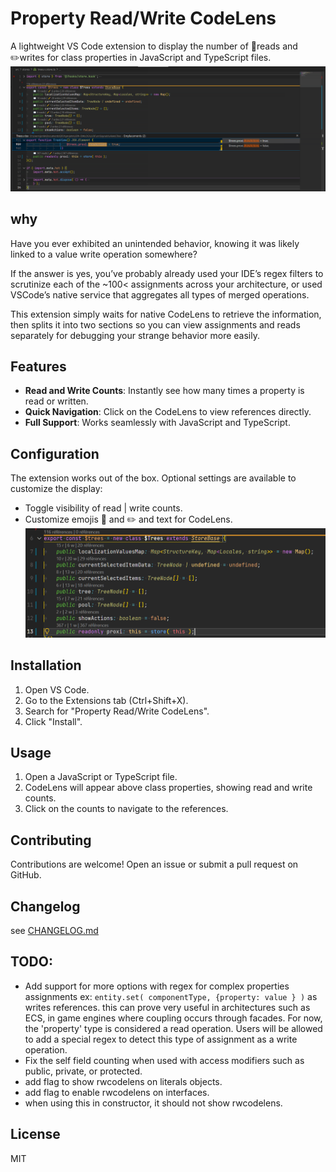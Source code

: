 # Property Read/Write CodeLens

A lightweight VS Code extension to display the number of 📖reads and ✏️writes for class properties in JavaScript and TypeScript files.
[![Preview](./public/pv1.png)](./public/pv1.png)

## why
Have you ever exhibited an unintended behavior, knowing it was likely linked to a value write operation somewhere?

If the answer is yes, you’ve probably already used your IDE’s regex filters to scrutinize each of the ~100< assignments across your architecture, or used VSCode’s native service that aggregates all types of merged operations.

This extension simply waits for native CodeLens to retrieve the information, then splits it into two sections so you can view assignments and reads separately for debugging your strange behavior more easily.

## Features

- **Read and Write Counts**: Instantly see how many times a property is read or written.
- **Quick Navigation**: Click on the CodeLens to view references directly.
- **Full Support**: Works seamlessly with JavaScript and TypeScript.

## Configuration

The extension works out of the box. Optional settings are available to customize the display:

- Toggle visibility of read | write counts.
- Customize emojis 📖 and ✏️ and text for CodeLens.
[![Preview](./public/pv2.png)](./public/pv2.png)

## Installation

1. Open VS Code.
2. Go to the Extensions tab (Ctrl+Shift+X).
3. Search for "Property Read/Write CodeLens".
4. Click "Install".

## Usage

1. Open a JavaScript or TypeScript file.
2. CodeLens will appear above class properties, showing read and write counts.
3. Click on the counts to navigate to the references.

## Contributing

Contributions are welcome! Open an issue or submit a pull request on GitHub.

## Changelog

see [CHANGELOG.md](CHANGELOG.md)

## TODO:
- Add support for more options with regex for complex properties assignments ex:  `entity.set( componentType, {property: value } )` as writes references.
this can prove very useful in architectures such as ECS, in game engines where coupling occurs through facades.
For now, the 'property' type is considered a read operation.
Users will be allowed to add a special regex to detect this type of assignment as a write operation.
- Fix the self field counting when used with access modifiers such as public, private, or protected.
- add flag to show rwcodelens on literals objects.
- add flag to enable rwcodelens on interfaces.
- when using this in constructor, it should not show rwcodelens.
## License

MIT


